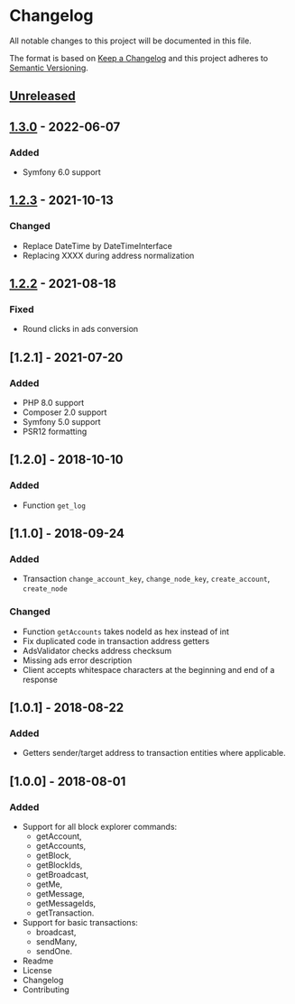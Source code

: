 # Changelog
All notable changes to this project will be documented in this file.

The format is based on [Keep a Changelog](https://keepachangelog.com/en/1.0.0/)
and this project adheres to [Semantic Versioning](https://semver.org/spec/v2.0.0.html).

## [Unreleased]

## [1.3.0] - 2022-06-07
### Added
- Symfony 6.0 support

## [1.2.3] - 2021-10-13
### Changed
- Replace DateTime by DateTimeInterface
- Replacing XXXX during address normalization

## [1.2.2] - 2021-08-18
### Fixed
- Round clicks in ads conversion

## [1.2.1] - 2021-07-20
### Added
- PHP 8.0 support
- Composer 2.0 support
- Symfony 5.0 support
- PSR12 formatting

## [1.2.0] - 2018-10-10
### Added
- Function `get_log`

## [1.1.0] - 2018-09-24
### Added
- Transaction `change_account_key`, `change_node_key`, `create_account`, `create_node`

### Changed
- Function `getAccounts` takes nodeId as hex instead of int
- Fix duplicated code in transaction address getters
- AdsValidator checks address checksum
- Missing ads error description
- Client accepts whitespace characters at the beginning and end of a response

## [1.0.1] - 2018-08-22
### Added
- Getters sender/target address to transaction entities where applicable.

## [1.0.0] - 2018-08-01
### Added
- Support for all block explorer commands:
  - getAccount,
  - getAccounts,
  - getBlock,
  - getBlockIds,
  - getBroadcast,
  - getMe,
  - getMessage,
  - getMessageIds,
  - getTransaction.
- Support for basic transactions:
  - broadcast,
  - sendMany,
  - sendOne.
- Readme
- License
- Changelog
- Contributing
 
[Unreleased]: https://github.com/adshares/ads-php-client/compare/v1.3.0...HEAD

[1.3.0]: https://github.com/adshares/ads-php-client/compare/v1.2.3...v1.3.0
[1.2.3]: https://github.com/adshares/ads-php-client/compare/v1.2.2...v1.2.3
[1.2.2]: https://github.com